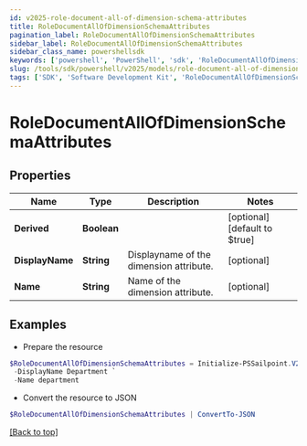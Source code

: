 ```yaml
---
id: v2025-role-document-all-of-dimension-schema-attributes
title: RoleDocumentAllOfDimensionSchemaAttributes
pagination_label: RoleDocumentAllOfDimensionSchemaAttributes
sidebar_label: RoleDocumentAllOfDimensionSchemaAttributes
sidebar_class_name: powershellsdk
keywords: ['powershell', 'PowerShell', 'sdk', 'RoleDocumentAllOfDimensionSchemaAttributes', 'V2025RoleDocumentAllOfDimensionSchemaAttributes'] 
slug: /tools/sdk/powershell/v2025/models/role-document-all-of-dimension-schema-attributes
tags: ['SDK', 'Software Development Kit', 'RoleDocumentAllOfDimensionSchemaAttributes', 'V2025RoleDocumentAllOfDimensionSchemaAttributes']
---
```



# RoleDocumentAllOfDimensionSchemaAttributes

## Properties

Name | Type | Description | Notes
------------ | ------------- | ------------- | -------------
**Derived** | **Boolean** |  | [optional] [default to $true]
**DisplayName** | **String** | Displayname of the dimension attribute. | [optional] 
**Name** | **String** | Name of the dimension attribute. | [optional] 

## Examples

- Prepare the resource
```powershell
$RoleDocumentAllOfDimensionSchemaAttributes = Initialize-PSSailpoint.V2025RoleDocumentAllOfDimensionSchemaAttributes  -Derived true `
 -DisplayName Department `
 -Name department
```

- Convert the resource to JSON
```powershell
$RoleDocumentAllOfDimensionSchemaAttributes | ConvertTo-JSON
```


[[Back to top]](#) 

